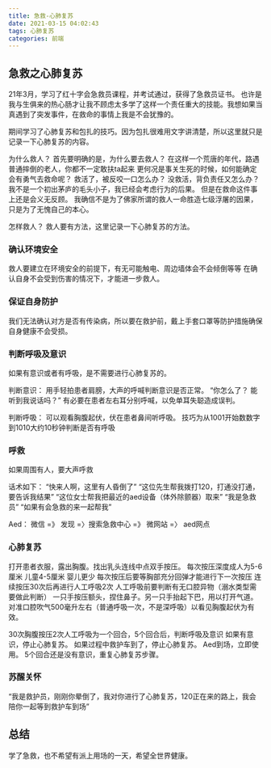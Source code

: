 ```yaml
---
title: 急救-心肺复苏
date: 2021-03-15 04:02:43
tags: 心肺复苏
categories: 前端
---
```

## 急救之心肺复苏

21年3月，学习了红十字会急救员课程，并考试通过，获得了急救员证书。
也许是我与生俱来的热心肠才让我不顾虑太多学了这样一个责任重大的技能。我想如果当真遇到了突发事件，在救命的事情上我是不会犹豫的。

期间学习了心肺复苏和包扎的技巧。因为包扎很难用文字讲清楚，所以这里就只是记录一下心肺复苏的内容。

为什么救人？
首先要明确的是，为什么要去救人？
在这样一个荒唐的年代，路遇普通摔倒的老人，你都不一定敢扶ta起来
更何况是事关生死的时候，如何能确定会有勇气去救命呢？
救活了，被反咬一口怎么办？
没救活，背负责任又怎么办？
我不是一个初出茅庐的毛头小子，我已经会考虑行为的后果。
但是在救命这件事上还是会义无反顾。
我确信不是为了佛家所谓的救人一命胜造七级浮屠的因果，
只是为了无愧自己的本心。

怎样救人？
救人要有方法，这里记录一下心肺复苏的方法。

### 确认环境安全

救人要建立在环境安全的前提下，有无可能触电、周边墙体会不会倾倒等等
在确认自身不会受到伤害的情况下，才能进一步救人。

### 保证自身防护

我们无法确认对方是否有传染病，所以要在救护前，戴上手套口罩等防护措施确保自身健康不会受损。

### 判断呼吸及意识

如果有意识或者有呼吸，是不需要进行心肺复苏的。

判断意识：
用手轻拍患者肩膀，大声的呼喊判断意识是否正常。
“你怎么了？ 能听到我说话吗？”
有必要在患者左右耳分别呼喊，以免单耳失聪造成误判。

判断呼吸：
可以观看胸腹起伏，伏在患者鼻间听呼吸。
技巧为从1001开始数数字到1010大约10秒钟判断是否有呼吸

### 呼救
如果周围有人，要大声呼救

话术如下：
“快来人啊，这里有人昏倒了”
“这位先生帮我拨打120，打通没打通，要告诉我结果”
“这位女士帮我把最近的aed设备（体外除颤器）取来”
“我是急救员”
“如果有会急救的来一起帮我”

Aed： 微信 =》 发现 =〉搜索急救中心 =》 微网站 =〉 aed网点

### 心肺复苏

打开患者衣服，露出胸腹。找出乳头连线中点双手按压。
每次按压深度成人为5-6厘米 儿童4-5厘米 婴儿更少
每次按压后要等胸部充分回弹才能进行下一次按压
连续按压30次后再进行人工呼吸2次
人工呼吸前要判断有无口腔异物（溺水类型需要做此判断）
一只手按压额头，捏住鼻子。另一只手抬起下巴，用以打开气道。
对准口腔吹气500毫升左右（普通呼吸一次，不是深呼吸）以看见胸腹起伏为有效。

30次胸腹按压2次人工呼吸为一个回合，5个回合后，判断呼吸及意识
如果有意识，停止心肺复苏。 如果过程中救护车到了，停止心肺复苏。
Aed到场，立即使用。
5个回合还是没有意识，重复心肺复苏步骤。

### 苏醒关怀
“我是救护员，刚刚你晕倒了，我对你进行了心肺复苏，120正在来的路上，我会陪你一起等到救护车到场” 

## 总结
学了急救，也不希望有派上用场的一天，希望全世界健康。
